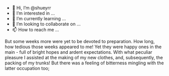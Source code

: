 - 👋 Hi, I’m @shueyrr
- 👀 I’m interested in ...
- 🌱 I’m currently learning ...
- 💞️ I’m looking to collaborate on ...
- 📫 How to reach me ...

But some weeks more were yet to be devoted to preparation. How long, how tedious those weeks appeared to me! Yet they were happy ones in the main - full of bright hopes and ardent expectations. With what peculiar pleasure I assisted at the making of my new clothes, and, subsequently, the packing of my trunks! But there was a feeling of bitterness mingling with the latter occupation too; 
<!---
shueyrr/shueyrr is a ✨ special ✨ repository because its `README.md` (this file) appears on your GitHub profile.
You can click the Preview link to take a look at your changes.
--->

